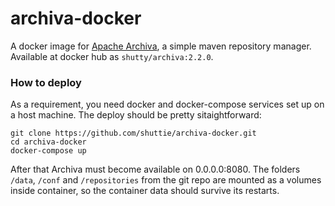 # archiva-docker
A docker image for [Apache Archiva](https://archiva.apache.org/index.cgi), a simple maven repository manager. Available at docker hub as `shutty/archiva:2.2.0`.

### How to deploy
As a requirement, you need docker and docker-compose services set up on a host machine. The deploy should be pretty sitaightforward:

    git clone https://github.com/shuttie/archiva-docker.git
    cd archiva-docker
    docker-compose up
    
After that Archiva must become available on 0.0.0.0:8080. The folders `/data`, `/conf` 
and `/repositories` from the git repo are mounted as a volumes inside container, so the container
data should survive its restarts.
